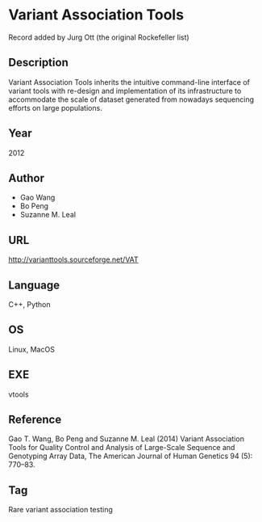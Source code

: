 # Variant Association Tools
Record added by Jurg Ott (the original Rockefeller list)

## Description
Variant Association Tools inherits the intuitive command-line interface of variant tools with re-design and implementation of its infrastructure to accommodate the scale of dataset generated from nowadays sequencing efforts on large populations.

## Year
2012

## Author
* Gao Wang
* Bo Peng
* Suzanne M. Leal

## URL
http://varianttools.sourceforge.net/VAT

## Language
C++, Python

## OS
Linux, MacOS

## EXE
vtools

## Reference
Gao T. Wang, Bo Peng and Suzanne M. Leal (2014) Variant Association Tools for Quality Control and Analysis of Large-Scale Sequence and Genotyping Array Data, The American Journal of Human Genetics 94 (5): 770–83.

## Tag
Rare variant association testing
